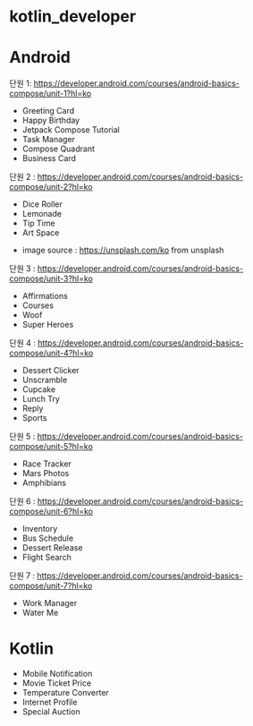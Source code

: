 # kotlin_developer

# Android
단원 1: https://developer.android.com/courses/android-basics-compose/unit-1?hl=ko
* Greeting Card
* Happy Birthday
* Jetpack Compose Tutorial
* Task Manager
* Compose Quadrant
* Business Card

단원 2 : https://developer.android.com/courses/android-basics-compose/unit-2?hl=ko
* Dice Roller
* Lemonade
* Tip Time
* Art Space
 - image source : https://unsplash.com/ko from unsplash

단원 3 : https://developer.android.com/courses/android-basics-compose/unit-3?hl=ko
* Affirmations
* Courses
* Woof
* Super Heroes

단원 4 : https://developer.android.com/courses/android-basics-compose/unit-4?hl=ko
* Dessert Clicker
* Unscramble
* Cupcake
* Lunch Try
* Reply
* Sports

단원 5 : https://developer.android.com/courses/android-basics-compose/unit-5?hl=ko
* Race Tracker
* Mars Photos
* Amphibians

단원 6 : https://developer.android.com/courses/android-basics-compose/unit-6?hl=ko
* Inventory
* Bus Schedule
* Dessert Release
* Flight Search

단원 7 : https://developer.android.com/courses/android-basics-compose/unit-7?hl=ko
* Work Manager
* Water Me
  
# Kotlin
 * Mobile Notification
 * Movie Ticket Price
 * Temperature Converter
 * Internet Profile
 * Special Auction